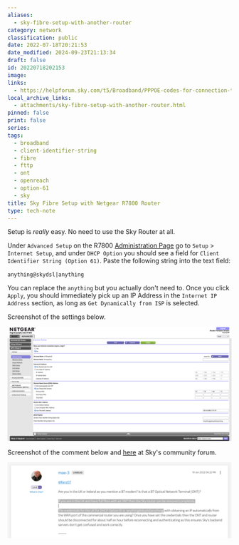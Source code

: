 ```yaml
---
aliases:
  - sky-fibre-setup-with-another-router
category: network
classification: public
date: 2022-07-18T20:21:53
date_modified: 2024-09-23T21:13:34
draft: false
id: 20220718202153
image: 
links:
  - https://helpforum.sky.com/t5/Broadband/PPPOE-codes-for-connection-to-third-party-router/m-p/3899878#M284210
local_archive_links:
  - attachments/sky-fibre-setup-with-another-router.html
pinned: false
print: false
series: 
tags:
  - broadband
  - client-identifier-string
  - fibre
  - fttp
  - ont
  - openreach
  - option-61
  - sky
title: Sky Fibre Setup with Netgear R7800 Router
type: tech-note
---
```


Setup is _really_ easy. No need to use the Sky Router at all. 

Under `Advanced Setup` on the R7800 [Administration Page](http://10.19.90.1/adv_index.htm) go to `Setup` > `Internet Setup`, and under `DHCP Option` you should see a field for `Client Identifier String (Option 61)`. Paste the following string into the text field:

```
anything@skydsl|anything
```

You can replace the `anything` but you actually don't need to. Once you click `Apply`, you should immediately pick up an IP Address in the `Internet IP Address` section, as long as `Get Dynamically from ISP` is selected.

Screenshot of the settings below.

![](attachments/sky-fibre-setup-with-another-router_1.png)

Screenshot of the comment below and [here](https://helpforum.sky.com/t5/Broadband/PPPOE-codes-for-connection-to-third-party-router/m-p/3899878#M284210) at Sky's community forum.

![](attachments/sky-fibre-setup-with-another-router_2.png)